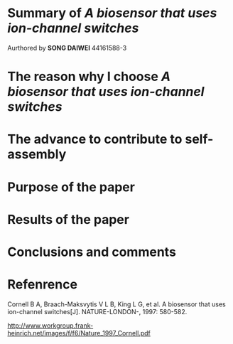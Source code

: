 # Summary of *A biosensor that uses ion-channel switches*
Aurthored by **SONG DAIWEI** 44161588-3

# The reason why I choose *A biosensor that uses ion-channel switches*



# The advance to contribute to self-assembly


# Purpose of the paper


# Results of the paper  

# Conclusions and comments

# Refenrence


Cornell B A, Braach-Maksvytis V L B, King L G, et al. A biosensor that uses ion-channel switches[J]. NATURE-LONDON-, 1997: 580-582.

http://www.workgroup.frank-heinrich.net/images/f/f6/Nature_1997_Cornell.pdf